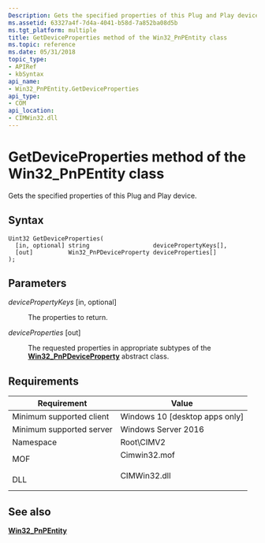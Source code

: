 ```yaml
---
Description: Gets the specified properties of this Plug and Play device.
ms.assetid: 63327a4f-7d4a-4041-b58d-7a852ba08d5b
ms.tgt_platform: multiple
title: GetDeviceProperties method of the Win32_PnPEntity class
ms.topic: reference
ms.date: 05/31/2018
topic_type: 
- APIRef
- kbSyntax
api_name: 
- Win32_PnPEntity.GetDeviceProperties
api_type: 
- COM
api_location: 
- CIMWin32.dll
---
```


# GetDeviceProperties method of the Win32\_PnPEntity class

Gets the specified properties of this Plug and Play device.

## Syntax


```mof
Uint32 GetDeviceProperties(
  [in, optional] string                  devicePropertyKeys[],
  [out]          Win32_PnPDeviceProperty deviceProperties[]
);
```



## Parameters

<dl> <dt>

*devicePropertyKeys* \[in, optional\]
</dt> <dd>

The properties to return.

</dd> <dt>

*deviceProperties* \[out\]
</dt> <dd>

The requested properties in appropriate subtypes of the [**Win32\_PnPDeviceProperty**](win32-pnpdeviceproperty.md) abstract class.

</dd> </dl>

## Requirements



| Requirement | Value |
|-------------------------------------|-----------------------------------------------------------------------------------------|
| Minimum supported client<br/> | Windows 10 \[desktop apps only\]<br/>                                             |
| Minimum supported server<br/> | Windows Server 2016<br/>                                                          |
| Namespace<br/>                | Root\\CIMV2<br/>                                                                  |
| MOF<br/>                      | <dl> <dt>Cimwin32.mof</dt> </dl> |
| DLL<br/>                      | <dl> <dt>CIMWin32.dll</dt> </dl> |



## See also

<dl> <dt>

[**Win32\_PnPEntity**](win32-pnpentity.md)
</dt> </dl>

 

 




